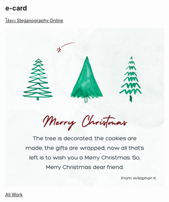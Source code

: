 ## e-card

<a href="https://stylesuxx.github.io/steganography/ "> ใช้ของ Steganography Online </a>


![e-card](img/e-card.png)

<a href= "https://wilaiphan.github.io/all-work"> All Work </a>
